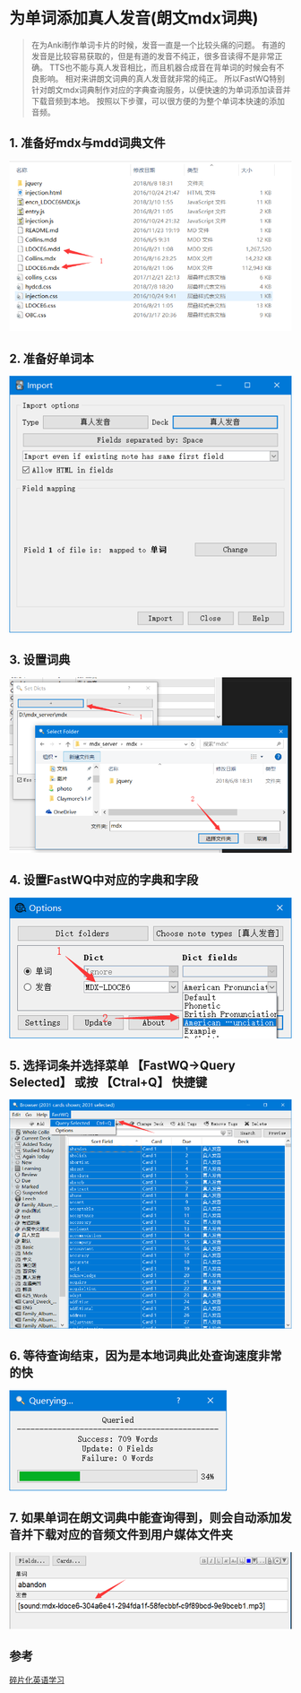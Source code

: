 # 为单词添加真人发音(朗文mdx词典)

>  在为Anki制作单词卡片的时候，发音一直是一个比较头痛的问题。
>  有道的发音是比较容易获取的，但是有道的发音不纯正，很多音读得不是非常正确。
>  TTS也不能与真人发音相比，而且机器合成音在背单词的时候会有不良影响。
>  相对来讲朗文词典的真人发音就非常的纯正。
>  所以FastWQ特别针对朗文mdx词典制作对应的字典查询服务，以便快速的为单词添加读音并下载音频到本地。
>  按照以下步骤，可以很方便的为整个单词本快速的添加音频。


## 1. 准备好mdx与mdd词典文件

 ![](images/mdx_mdd_files.png)


## 2. 准备好单词本

 ![](images/import.png)


## 3. 设置词典

 ![](images/set_dicts.png)


## 4. 设置FastWQ中对应的字典和字段

 ![](images/options.png)


## 5. 选择词条并选择菜单 【FastWQ->Query Selected】 或按 【Ctral+Q】 快捷键

 ![](images/query_all.png)


## 6. 等待查询结束，因为是本地词典此处查询速度非常的快

 ![](images/querying.png)


## 7. 如果单词在朗文词典中能查询得到，则会自动添加发音并下载对应的音频文件到用户媒体文件夹

 ![](images/query_end.png)


## 参考

[碎片化英语学习](https://zhuanlan.zhihu.com/p/25958302)
